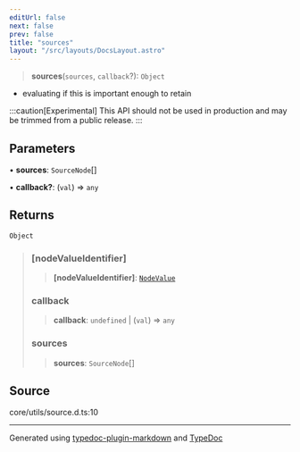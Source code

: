 ```yaml
---
editUrl: false
next: false
prev: false
title: "sources"
layout: "/src/layouts/DocsLayout.astro"
---
```


> **sources**(`sources`, `callback`?): `Object`

- evaluating if this is important enough to retain

:::caution[Experimental]
This API should not be used in production and may be trimmed from a public release.
:::

## Parameters

• **sources**: `SourceNode`[]

• **callback?**: (`val`) => `any`

## Returns

`Object`

> ### [nodeValueIdentifier]
>
> > **[nodeValueIdentifier]**: [`NodeValue`](/api/enumerations/nodevalue/)
>
> ### callback
>
> > **callback**: `undefined` \| (`val`) => `any`
>
> ### sources
>
> > **sources**: `SourceNode`[]
>

## Source

core/utils/source.d.ts:10

***

Generated using [typedoc-plugin-markdown](https://www.npmjs.com/package/typedoc-plugin-markdown) and [TypeDoc](https://typedoc.org/)

